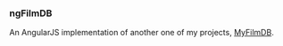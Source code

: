 <h3>ngFilmDB</h3>

An AngularJS implementation of another one of my projects, <a href="https://github.com/lsnare/MyFilmDB.git">MyFilmDB</a>.

